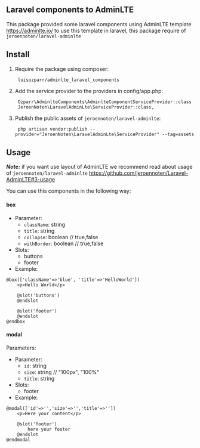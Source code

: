 ## Laravel components to AdminLTE 

This package provided some laravel components using AdminLTE template https://adminlte.io/ to use this template in laravel, this package require of ```jeroennoten/laravel-adminlte```

## Install

1. Require the package using composer:

        luisozparr/adminlte_laravel_components 

2. Add the service provider to the providers in config/app.php:

        Ozparr\AdminlteComponents\AdminlteComponentServiceProvider::class
        JeroenNoten\LaravelAdminLte\ServiceProvider::class,
        
3. Publish the public assets of ```jeroennoten/laravel-adminlte```:

        php artisan vendor:publish --provider="JeroenNoten\LaravelAdminLte\ServiceProvider" --tag=assets

## Usage

**_Note:_** if you want use layout of AdminLTE we recommend read about usage of ```jeroennoten/laravel-adminlte``` https://github.com/jeroennoten/Laravel-AdminLTE#3-usage

You can use this components in the following way:

#### box

- Parameter: 
  - ```className```: string
  - ```title```: string
  - ```collapse```: boolean // true,false
  - ```withBorder```: boolean // true,false
- Slots: 
  - buttons
  - footer
- Example:

``` 
@box(['className'=>'blue', 'title'=>'HelloWorld'])
    <p>Hello World</p>
    
    @slot('buttons')
    @endslot
    
    @slot('footer')
    @endslot
@endbox 
```

#### modal

Parameters:
- Parameter: 
  - ```id```: string
  - ```size```: string // "100px", "100%"
  - ```title```: string 
- Slots: 
  - footer
- Example:

``` 
@modal(['id'=>'','size'=>'','title'=>''])
    <p>Here your content</p>
    
    @slot('footer')
        here your footer
    @endslot
@endmodal 
```
